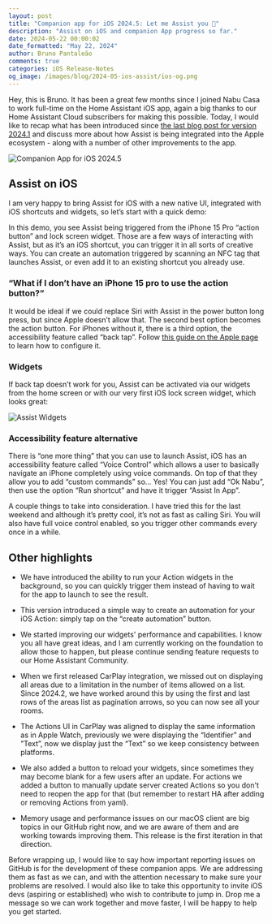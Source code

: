 ```yaml
---
layout: post
title: "Companion app for iOS 2024.5: Let me Assist you 🍎"
description: "Assist on iOS and companion App progress so far."
date: 2024-05-22 00:00:02
date_formatted: "May 22, 2024"
author: Bruno Pantaleão
comments: true
categories: iOS Release-Notes
og_image: /images/blog/2024-05-ios-assist/ios-og.png
---
```


Hey, this is Bruno. It has been a great few months since I  joined Nabu Casa to work full-time on the Home Assistant iOS app, again a big thanks to our Home Assistant Cloud subscribers for making this possible. Today, I would like to recap what has been introduced since [the last blog post for version 2024.1](https://www.home-assistant.io/blog/2024/01/29/companion-app-for-ios-20241-carplay/) and discuss more about how Assist is being integrated into the Apple ecosystem - along with a number of other improvements to the app.

![Companion App for iOS 2024.5](/images/blog/2024-05-ios-assist/ios-og.png)

<!--more-->

## Assist on iOS

I am very happy to bring Assist for iOS with a new native UI, integrated with iOS shortcuts and widgets, so let’s start with a quick demo:

<lite-youtube videoid="AW_eslcO6AU" videotitle="Assist in Companion App for iOS"></lite-youtube>

In this demo, you see Assist being triggered from the iPhone 15 Pro “action button” and lock screen widget. Those are a few ways of interacting with Assist, but as it’s an iOS shortcut, you can trigger it in all sorts of creative ways.  You can create an automation triggered by  scanning an NFC tag that launches Assist, or even add it to an existing shortcut you already use.

### “What if I don’t have an iPhone 15 pro to use the action button?”

It would be ideal if we could replace Siri with Assist in the power button long press, but since Apple doesn’t allow that. The second best option becomes the action button. For iPhones without it, there is a third option, the accessibility feature called “back tap”. Follow [this guide on the Apple page](https://support.apple.com/en-gb/guide/shortcuts/apd897693606/ios) to learn how to configure it.

### Widgets

If back tap doesn’t work for you, Assist can be activated via our widgets from the home screen or with our very first iOS lock screen widget, which looks great:

![Assist Widgets](/images/blog/2024-05-ios-assist/widgets.png)

### Accessibility feature alternative

There is “one more thing” that you can use to launch Assist, iOS has an accessibility feature called “Voice Control” which allows a user to basically navigate an iPhone completely using voice commands. On top of that they allow you to add “custom commands” so… Yes! You can just add “Ok Nabu”, then use the option “Run shortcut” and have it trigger “Assist In App”.

A couple things to take into consideration. I have tried this for the last weekend and although it’s pretty cool, it’s not as fast as calling Siri.  You will also have full voice control enabled, so  you trigger other commands every once in a while.

<lite-youtube videoid="ovFqaIiefuo" videotitle="Assist in iOS using accessibility voice control"></lite-youtube>

## Other highlights

- We have introduced the ability to run your Action widgets in the background, so you can quickly trigger them instead of having to wait for the app to launch to see the result.

- This version introduced a simple way to create an automation for your iOS Action: simply tap on the “create automation” button.

- We started improving our widgets' performance and capabilities. I know you all have great ideas, and I am currently working on the foundation to allow those to happen, but please continue sending feature requests to our Home Assistant Community.

- When we first released CarPlay integration, we missed out on displaying all areas due to a limitation in the number of items allowed on a list. Since 2024.2, we have worked around this by using the first and last rows of the areas list as pagination arrows, so you can now see all your rooms.

- The Actions UI in CarPlay was aligned to display the same information as in Apple Watch, previously we were displaying the “Identifier” and ”Text”, now we display just the “Text” so we keep consistency between platforms.

- We also added a button to reload your widgets, since sometimes they may become blank for a few users after an update. For actions we added a button to manually update server created Actions so you don't need to reopen the app for that (but remember to restart HA after adding or removing Actions from yaml).

- Memory usage and performance issues on our macOS client are big topics in our GitHub right now, and we are aware of them and are working towards improving them. This release is the first iteration in that direction.

Before wrapping up, I would like to say how important reporting issues on GitHub is for the development of these companion apps.  We are addressing them as fast as we can, and with the attention necessary to make sure your problems are resolved. I would also like to take this opportunity to invite iOS devs (aspiring or established) who wish to contribute to jump in. Drop me a message so we can work together and move faster, I will be happy to help you get started.